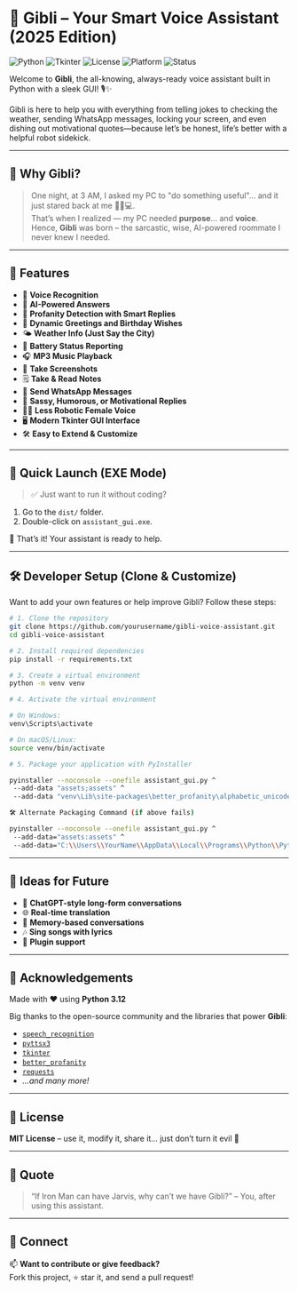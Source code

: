 # 🤖 Gibli – Your Smart Voice Assistant (2025 Edition)

![Python](https://img.shields.io/badge/Python-3.12-blue?logo=python)
![Tkinter](https://img.shields.io/badge/GUI-Tkinter-lightgrey)
![License](https://img.shields.io/badge/license-MIT-green)
![Platform](https://img.shields.io/badge/Platform-Windows%20%7C%20Cross--Platform-blueviolet)
![Status](https://img.shields.io/badge/Build-Stable-success)

Welcome to **Gibli**, the all-knowing, always-ready voice assistant built in Python with a sleek GUI! 🎙️✨

Gibli is here to help you with everything from telling jokes to checking the weather, sending WhatsApp messages, locking your screen, and even dishing out motivational quotes—because let’s be honest, life’s better with a helpful robot sidekick.

---

## 🤯 Why Gibli?

> One night, at 3 AM, I asked my PC to "do something useful"... and it just stared back at me 🧍‍♂️💻.  
> That’s when I realized — my PC needed **purpose**... and **voice**.  
> Hence, **Gibli** was born – the sarcastic, wise, AI-powered roommate I never knew I needed.

---

## 🧩 Features

- 🎤 **Voice Recognition**
- 🧠 **AI-Powered Answers**
- 🧹 **Profanity Detection with Smart Replies**
- 💬 **Dynamic Greetings and Birthday Wishes**
- 🌤️ **Weather Info (Just Say the City)**
- 🔋 **Battery Status Reporting**
- 🎧 **MP3 Music Playback**
- 📸 **Take Screenshots**
- 🗒️ **Take & Read Notes**
- 💌 **Send WhatsApp Messages**
- 🧽 **Sassy, Humorous, or Motivational Replies**
- 💂‍♀️ **Less Robotic Female Voice**
- 🖥️ **Modern Tkinter GUI Interface**
- 🛠️ **Easy to Extend & Customize**

---

## 🚀 Quick Launch (EXE Mode)

> ✅ Just want to run it without coding?

1. Go to the `dist/` folder.
2. Double-click on `assistant_gui.exe`.

🎉 That’s it! Your assistant is ready to help.

---

## 🛠️ Developer Setup (Clone & Customize)

Want to add your own features or help improve Gibli? Follow these steps:

```bash
# 1. Clone the repository
git clone https://github.com/yourusername/gibli-voice-assistant.git
cd gibli-voice-assistant

# 2. Install required dependencies
pip install -r requirements.txt

# 3. Create a virtual environment
python -m venv venv

# 4. Activate the virtual environment

# On Windows:
venv\Scripts\activate

# On macOS/Linux:
source venv/bin/activate

# 5. Package your application with PyInstaller

pyinstaller --noconsole --onefile assistant_gui.py ^
 --add-data "assets;assets" ^
 --add-data "venv\Lib\site-packages\better_profanity\alphabetic_unicode.json;better_profanity"

🛠️ Alternate Packaging Command (if above fails)

pyinstaller --noconsole --onefile assistant_gui.py ^
 --add-data="assets:assets" ^
 --add-data="C:\\Users\\YourName\\AppData\\Local\\Programs\\Python\\Python312\\Lib\\site-packages\\better_profanity:better_profanity"
```

---

## 🌟 Ideas for Future

- 💬 **ChatGPT-style long-form conversations**  
- 🌐 **Real-time translation**  
- 🧠 **Memory-based conversations**  
- 🎶 **Sing songs with lyrics**  
- 🔌 **Plugin support**

---

## 🙌 Acknowledgements

Made with ❤️ using **Python 3.12**

Big thanks to the open-source community and the libraries that power **Gibli**:

- [`speech_recognition`](https://pypi.org/project/SpeechRecognition/)
- [`pyttsx3`](https://pypi.org/project/pyttsx3/)
- [`tkinter`](https://docs.python.org/3/library/tkinter.html)
- [`better_profanity`](https://pypi.org/project/better-profanity/)
- [`requests`](https://pypi.org/project/requests/)
- *...and many more!*

---

## 🪪 License

**MIT License** – use it, modify it, share it… just don’t turn it evil 👿

---

## 💬 Quote

> “If Iron Man can have Jarvis, why can’t we have Gibli?” – You, after using this assistant.

---

## 🔗 Connect

📫 **Want to contribute or give feedback?**  
Fork this project, ⭐ star it, and send a pull request!
